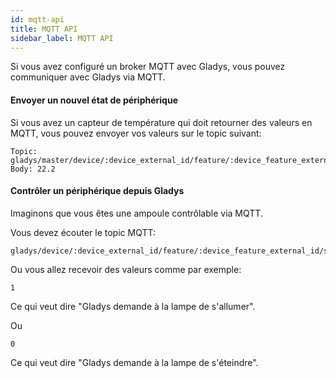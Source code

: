 ```yaml
---
id: mqtt-api
title: MQTT API
sidebar_label: MQTT API
---
```


Si vous avez configuré un broker MQTT avec Gladys, vous pouvez communiquer avec Gladys via MQTT.

#### Envoyer un nouvel état de périphérique

Si vous avez un capteur de température qui doit retourner des valeurs en MQTT, vous pouvez envoyer vos valeurs sur le topic suivant:

```
Topic: gladys/master/device/:device_external_id/feature/:device_feature_external_id/state
Body: 22.2
```

#### Contrôler un périphérique depuis Gladys

Imaginons que vous êtes une ampoule contrôlable via MQTT.

Vous devez écouter le topic MQTT:

```
gladys/device/:device_external_id/feature/:device_feature_external_id/state
```

Ou vous allez recevoir des valeurs comme par exemple:

```
1
```

Ce qui veut dire "Gladys demande à la lampe de s'allumer".

Ou

```
0
```

Ce qui veut dire "Gladys demande à la lampe de s'éteindre".
